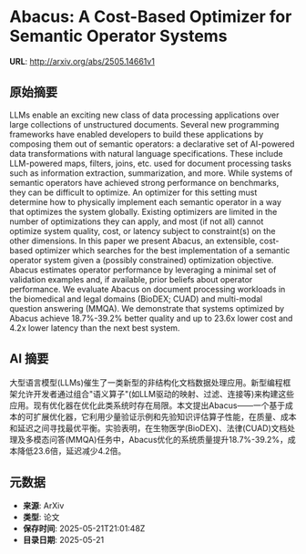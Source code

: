 # Abacus: A Cost-Based Optimizer for Semantic Operator Systems

**URL**: http://arxiv.org/abs/2505.14661v1

## 原始摘要

LLMs enable an exciting new class of data processing applications over large
collections of unstructured documents. Several new programming frameworks have
enabled developers to build these applications by composing them out of
semantic operators: a declarative set of AI-powered data transformations with
natural language specifications. These include LLM-powered maps, filters,
joins, etc. used for document processing tasks such as information extraction,
summarization, and more. While systems of semantic operators have achieved
strong performance on benchmarks, they can be difficult to optimize. An
optimizer for this setting must determine how to physically implement each
semantic operator in a way that optimizes the system globally. Existing
optimizers are limited in the number of optimizations they can apply, and most
(if not all) cannot optimize system quality, cost, or latency subject to
constraint(s) on the other dimensions. In this paper we present Abacus, an
extensible, cost-based optimizer which searches for the best implementation of
a semantic operator system given a (possibly constrained) optimization
objective. Abacus estimates operator performance by leveraging a minimal set of
validation examples and, if available, prior beliefs about operator
performance. We evaluate Abacus on document processing workloads in the
biomedical and legal domains (BioDEX; CUAD) and multi-modal question answering
(MMQA). We demonstrate that systems optimized by Abacus achieve 18.7%-39.2%
better quality and up to 23.6x lower cost and 4.2x lower latency than the next
best system.


## AI 摘要

大型语言模型(LLMs)催生了一类新型的非结构化文档数据处理应用。新型编程框架允许开发者通过组合"语义算子"(如LLM驱动的映射、过滤、连接等)来构建这些应用。现有优化器在优化此类系统时存在局限。本文提出Abacus——一个基于成本的可扩展优化器，它利用少量验证示例和先验知识评估算子性能，在质量、成本和延迟之间寻找最优平衡。实验表明，在生物医学(BioDEX)、法律(CUAD)文档处理及多模态问答(MMQA)任务中，Abacus优化的系统质量提升18.7%-39.2%，成本降低23.6倍，延迟减少4.2倍。

## 元数据

- **来源**: ArXiv
- **类型**: 论文
- **保存时间**: 2025-05-21T21:01:48Z
- **目录日期**: 2025-05-21
